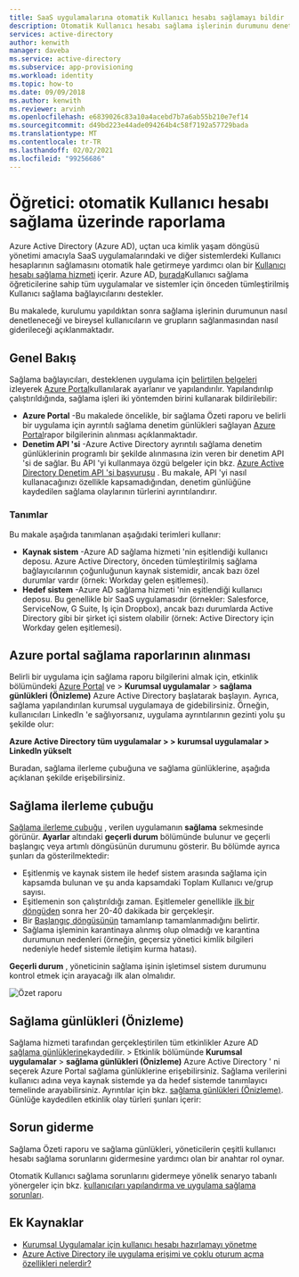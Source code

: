 ```yaml
---
title: SaaS uygulamalarına otomatik Kullanıcı hesabı sağlamayı bildir
description: Otomatik Kullanıcı hesabı sağlama işlerinin durumunu denetlemeyi ve bireysel kullanıcıların sağlanması hakkında nasıl sorun gidermeyi öğrenin.
services: active-directory
author: kenwith
manager: daveba
ms.service: active-directory
ms.subservice: app-provisioning
ms.workload: identity
ms.topic: how-to
ms.date: 09/09/2018
ms.author: kenwith
ms.reviewer: arvinh
ms.openlocfilehash: e6839026c83a10a4acebd7b7a6ab55b210e7ef14
ms.sourcegitcommit: d49bd223e44ade094264b4c58f7192a57729bada
ms.translationtype: MT
ms.contentlocale: tr-TR
ms.lasthandoff: 02/02/2021
ms.locfileid: "99256686"
---
```

# <a name="tutorial-reporting-on-automatic-user-account-provisioning"></a>Öğretici: otomatik Kullanıcı hesabı sağlama üzerinde raporlama

Azure Active Directory (Azure AD), uçtan uca kimlik yaşam döngüsü yönetimi amacıyla SaaS uygulamalarındaki ve diğer sistemlerdeki Kullanıcı hesaplarının sağlamasını otomatik hale getirmeye yardımcı olan bir [Kullanıcı hesabı sağlama hizmeti](user-provisioning.md) içerir. Azure AD, [burada](../saas-apps/tutorial-list.md)Kullanıcı sağlama öğreticilerine sahip tüm uygulamalar ve sistemler için önceden tümleştirilmiş Kullanıcı sağlama bağlayıcılarını destekler.

Bu makalede, kurulumu yapıldıktan sonra sağlama işlerinin durumunun nasıl denetleneceği ve bireysel kullanıcıların ve grupların sağlanmasından nasıl giderileceği açıklanmaktadır.

## <a name="overview"></a>Genel Bakış

Sağlama bağlayıcıları, desteklenen uygulama için [belirtilen belgeleri](../saas-apps/tutorial-list.md) izleyerek [Azure Portal](https://portal.azure.com)kullanılarak ayarlanır ve yapılandırılır. Yapılandırılıp çalıştırıldığında, sağlama işleri iki yöntemden birini kullanarak bildirilebilir:

* **Azure Portal** -Bu makalede öncelikle, bir sağlama Özeti raporu ve belirli bir uygulama için ayrıntılı sağlama denetim günlükleri sağlayan [Azure Portal](https://portal.azure.com)rapor bilgilerinin alınması açıklanmaktadır.
* **Denetim API 'si** -Azure Active Directory ayrıntılı sağlama denetim günlüklerinin programlı bir şekilde alınmasına izin veren bir denetim API 'si de sağlar. Bu API 'yi kullanmaya özgü belgeler için bkz. [Azure Active Directory Denetim API 'si başvurusu](/graph/api/resources/directoryaudit) . Bu makale, API 'yi nasıl kullanacağınızı özellikle kapsamadığından, denetim günlüğüne kaydedilen sağlama olaylarının türlerini ayrıntılandırır.

### <a name="definitions"></a>Tanımlar

Bu makale aşağıda tanımlanan aşağıdaki terimleri kullanır:

* **Kaynak sistem** -Azure AD sağlama hizmeti 'nin eşitlendiği kullanıcı deposu. Azure Active Directory, önceden tümleştirilmiş sağlama bağlayıcılarının çoğunluğunun kaynak sistemidir, ancak bazı özel durumlar vardır (örnek: Workday gelen eşitlemesi).
* **Hedef sistem** -Azure AD sağlama hizmeti 'nin eşitlendiği kullanıcı deposu. Bu genellikle bir SaaS uygulamasıdır (örnekler: Salesforce, ServiceNow, G Suite, Iş için Dropbox), ancak bazı durumlarda Active Directory gibi bir şirket içi sistem olabilir (örnek: Active Directory için Workday gelen eşitlemesi).

## <a name="getting-provisioning-reports-from-the-azure-portal"></a>Azure portal sağlama raporlarının alınması

Belirli bir uygulama için sağlama raporu bilgilerini almak için, etkinlik bölümündeki [Azure Portal](https://portal.azure.com) ve  &gt; **Kurumsal uygulamalar** &gt; **sağlama günlükleri (Önizleme)**  Azure Active Directory başlatarak başlayın. Ayrıca, sağlama yapılandırılan kurumsal uygulamaya de gidebilirsiniz. Örneğin, kullanıcıları LinkedIn 'e sağlıyorsanız, uygulama ayrıntılarının gezinti yolu şu şekilde olur:

**Azure Active Directory tüm uygulamalar > > kurumsal uygulamalar > LinkedIn yükselt**

Buradan, sağlama ilerleme çubuğuna ve sağlama günlüklerine, aşağıda açıklanan şekilde erişebilirsiniz.

## <a name="provisioning-progress-bar"></a>Sağlama ilerleme çubuğu

[Sağlama ilerleme çubuğu](application-provisioning-when-will-provisioning-finish-specific-user.md#view-the-provisioning-progress-bar) , verilen uygulamanın **sağlama** sekmesinde görünür. **Ayarlar** altındaki **geçerli durum** bölümünde bulunur ve geçerli başlangıç veya artımlı döngüsünün durumunu gösterir. Bu bölümde ayrıca şunları da gösterilmektedir:

* Eşitlenmiş ve kaynak sistem ile hedef sistem arasında sağlama için kapsamda bulunan ve şu anda kapsamdaki Toplam Kullanıcı ve/grup sayısı.
* Eşitlemenin son çalıştırıldığı zaman. Eşitlemeler genellikle [ilk bir döngüden](../app-provisioning/how-provisioning-works.md#provisioning-cycles-initial-and-incremental) sonra her 20-40 dakikada bir gerçekleşir.
* Bir [Başlangıç döngüsünün](../app-provisioning/how-provisioning-works.md#provisioning-cycles-initial-and-incremental) tamamlanıp tamamlanmadığını belirtir.
* Sağlama işleminin karantinaya alınmış olup olmadığı ve karantina durumunun nedenleri (örneğin, geçersiz yönetici kimlik bilgileri nedeniyle hedef sistemle iletişim kurma hatası).

**Geçerli durum** , yöneticinin sağlama işinin işletimsel sistem durumunu kontrol etmek için arayacağı ilk alan olmalıdır.

 ![Özet raporu](./media/check-status-user-account-provisioning/provisioning-progress-bar-section.png)

## <a name="provisioning-logs-preview"></a>Sağlama günlükleri (Önizleme)

Sağlama hizmeti tarafından gerçekleştirilen tüm etkinlikler Azure AD [sağlama günlüklerine](../reports-monitoring/concept-provisioning-logs.md?context=azure/active-directory/manage-apps/context/manage-apps-context)kaydedilir.  &gt; Etkinlik bölümünde **Kurumsal uygulamalar** &gt; **sağlama günlükleri (Önizleme)**  Azure Active Directory ' ni seçerek Azure Portal sağlama günlüklerine erişebilirsiniz. Sağlama verilerini kullanıcı adına veya kaynak sistemde ya da hedef sistemde tanımlayıcı temelinde arayabilirsiniz. Ayrıntılar için bkz. [sağlama günlükleri (Önizleme)](../reports-monitoring/concept-provisioning-logs.md?context=azure/active-directory/manage-apps/context/manage-apps-context). Günlüğe kaydedilen etkinlik olay türleri şunları içerir:

## <a name="troubleshooting"></a>Sorun giderme

Sağlama Özeti raporu ve sağlama günlükleri, yöneticilerin çeşitli kullanıcı hesabı sağlama sorunlarını gidermesine yardımcı olan bir anahtar rol oynar.

Otomatik Kullanıcı sağlama sorunlarını gidermeye yönelik senaryo tabanlı yönergeler için bkz. [kullanıcıları yapılandırma ve uygulama sağlama sorunları](../app-provisioning/application-provisioning-config-problem.md).

## <a name="additional-resources"></a>Ek Kaynaklar

* [Kurumsal Uygulamalar için kullanıcı hesabı hazırlamayı yönetme](configure-automatic-user-provisioning-portal.md)
* [Azure Active Directory ile uygulama erişimi ve çoklu oturum açma özellikleri nelerdir?](../manage-apps/what-is-single-sign-on.md)